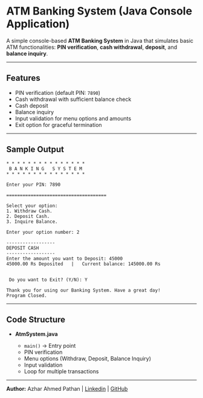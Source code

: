 # ATM Banking System (Java Console Application)

A simple console-based **ATM Banking System** in Java that simulates basic ATM functionalities: **PIN verification**, **cash withdrawal**, **deposit**, and **balance inquiry**.

---

## Features
- PIN verification (default PIN: `7890`)  
- Cash withdrawal with sufficient balance check  
- Cash deposit  
- Balance inquiry  
- Input validation for menu options and amounts  
- Exit option for graceful termination  

---

## Sample Output

```
* * * * * * * * * * * * * * *
 B A N K I N G   S Y S T E M
* * * * * * * * * * * * * * *

Enter your PIN: 7890

=====================================

Select your option: 
1. Withdraw Cash.
2. Deposit Cash.
3. Inquire Balance.

Enter your option number: 2

------------------
DEPOSIT CASH
------------------
Enter the amount you want to Deposit: 45000
45000.00 Rs Deposited	|	Current balance: 145000.00 Rs


 Do you want to Exit? (Y/N): Y

Thank you for using our Banking System. Have a great day!
Program Closed.
```

---

## Code Structure

* **AtmSystem.java**

  * `main()` → Entry point
  * PIN verification
  * Menu options (Withdraw, Deposit, Balance Inquiry)
  * Input validation
  * Loop for multiple transactions


---


**Author:** Azhar Ahmed Pathan | [Linkedin](https://www.linkedin.com/in/azharahmedyzp/) | [GitHub](https://github.com/azharahmedyzp)

```

